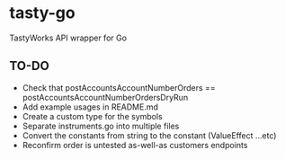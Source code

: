 # tasty-go

TastyWorks API wrapper for Go

## TO-DO

- Check that postAccountsAccountNumberOrders == postAccountsAccountNumberOrdersDryRun
- Add example usages in README.md
- Create a custom type for the symbols
- Separate instruments.go into multiple files
- Convert the constants from string to the constant (ValueEffect ...etc)
- Reconfirm order is untested as-well-as customers endpoints
